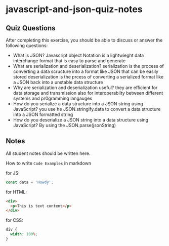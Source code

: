 # javascript-and-json-quiz-notes

## Quiz Questions

After completing this exercise, you should be able to discuss or answer the following questions:

- What is JSON?
  Javascript object Notation is a lightwieght data interchange format that is easy to parse and generate
- What are serialization and deserialization?
  serialization is the process of converting a data scructure into a format like JSON that can be easily stored
  deserialization is the prcess of converting a serialized format like a JSON back into a unstable data structure
- Why are serialization and deserialization useful?
  they are efficient for data storage and transmission
  also for interoperabilty between different systems and pr0gramming langauges
- How do you serialize a data structure into a JSON string using JavaScript?
  you use he JSON.stringify.data to convert a data structure into a JSON formatted string
- How do you deserialize a JSON string into a data structure using JavaScript?
  By using the JSON.parse(jsonString)

## Notes

All student notes should be written here.

How to write `Code Examples` in markdown

for JS:

```javascript
const data = 'Howdy';
```

for HTML:

```html
<div>
  <p>This is text content</p>
</div>
```

for CSS:

```css
div {
  width: 100%;
}
```
